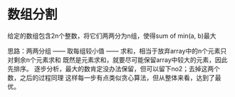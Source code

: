 数组分割
=
给定的数组包含2n个整数，将它们两两分为n组，使得sum of min(a, b)最大 

思路：两两分组 —— 取每组较小值 —— 求和，相当于放弃array中的n个元素只对剩余n个元素求和
	既然是元素求和，就要尽可能保留array中较大的元素，因此先排序。 逐步分析，最大的数肯定没办法保留，但可以留下no2；去掉这两个数，之后的过程同理
这样每一步有点类似贪心算法，但从整体来看，达到了最优。
